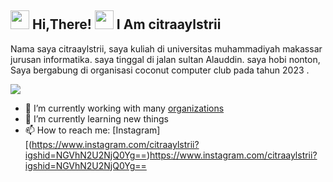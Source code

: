 <h2> <img src="https://user-images.githubusercontent.com/65858180/137293079-2440dbff-e887-4b1d-802c-49d49dcfd664.gif" width="30" /> Hi,There! <img src="https://user-images.githubusercontent.com/65858180/137293369-94c631b6-8a17-4256-927a-070da186734c.gif" width="30" /> I Am citraaylstrii </h2>

Nama saya citraaylstrii, saya kuliah di universitas muhammadiyah makassar jurusan informatika. saya tinggal di jalan sultan Alauddin. saya hobi nonton, Saya bergabung di organisasi coconut computer club pada tahun 2023 .

<img src="https://user-images.githubusercontent.com/65858180/137301567-37e84890-e360-4f86-9dcc-127ff7f4f85b.gif" >


- 🔭 I’m currently working with many [organizations](https://coconut.or.id/contact)
- 🌱 I’m currently learning new things
- 📫 How to reach me: [Instagram][(https://www.instagram.com/citraaylstrii?igshid=NGVhN2U2NjQ0Yg==)https://www.instagram.com/citraaylstrii?igshid=NGVhN2U2NjQ0Yg==
